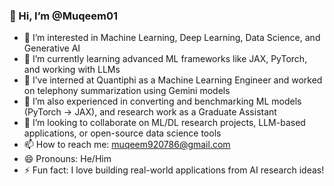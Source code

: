 ### 👋 Hi, I’m @Muqeem01

- 👀 I’m interested in Machine Learning, Deep Learning, Data Science, and Generative AI
- 🌱 I’m currently learning advanced ML frameworks like JAX, PyTorch, and working with LLMs
- 💼 I’ve interned at Quantiphi as a Machine Learning Engineer and worked on telephony summarization using Gemini models
- 🧠 I’m also experienced in converting and benchmarking ML models (PyTorch → JAX), and research work as a Graduate Assistant
- 💞️ I’m looking to collaborate on ML/DL research projects, LLM-based applications, or open-source data science tools
- 📫 How to reach me: [muqeem920786@gmail.com](mailto:muqeem920786@gmail.com)
- 😄 Pronouns: He/Him
- ⚡ Fun fact: I love building real-world applications from AI research ideas!

<!---
Muqeem01/Muqeem01 is a ✨ special ✨ repository because its `README.md` (this file) appears on your GitHub profile.
--->

